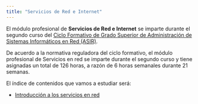 ```yaml
---
title: "Servicios de Red e Internet"
---
```


El módulo profesional de **Servicios de Red e Internet** se imparte durante el segundo curso del [Ciclo Formativo de Grado Superior de Administración de Sistemas Informáticos en Red (ASIR)](http://www.aapri.es/curriculo/fp/asir).

De acuerdo a la normativa reguladora del ciclo formativo, el módulo profesional de Servicios en red se imparte durante el segundo curso y tiene asignadas un total de 126 horas, a razón de 6 horas semanales durante 21 semanas.

El índice de contenidos que vamos a estudiar será:

* [Introducción a los servicios en red](u01)
<!--
* [Servidor DHCP](u02)
* [Servidor Web](u03)
* [Servidor DNS](u04)
* [Gestión de peticiones y rendimiento en servidores Web](u05)
* [Servidor de correo electrónico](u06)
* [Proxy, proxy inverso y balanceador de carga](u08)

<!--
* [Servidor FTP](u05)



-->

